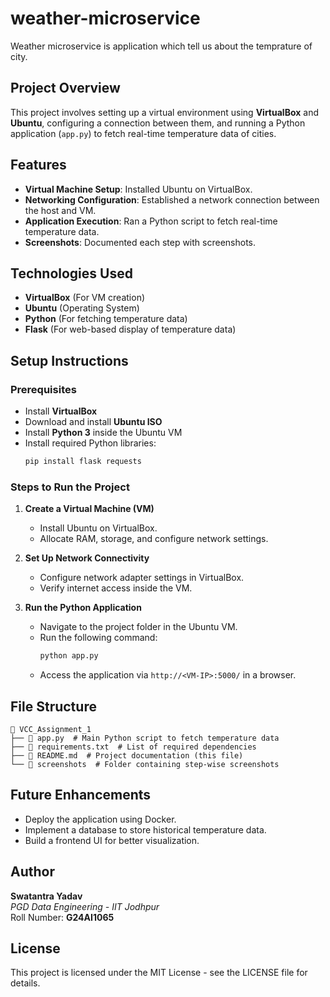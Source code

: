 # weather-microservice
Weather microservice is application which tell us about the temprature of city.

## Project Overview
This project involves setting up a virtual environment using **VirtualBox** and **Ubuntu**, configuring a connection between them, and running a Python application (`app.py`) to fetch real-time temperature data of cities.

## Features
- **Virtual Machine Setup**: Installed Ubuntu on VirtualBox.
- **Networking Configuration**: Established a network connection between the host and VM.
- **Application Execution**: Ran a Python script to fetch real-time temperature data.
- **Screenshots**: Documented each step with screenshots.

## Technologies Used
- **VirtualBox** (For VM creation)
- **Ubuntu** (Operating System)
- **Python** (For fetching temperature data)
- **Flask** (For web-based display of temperature data)

## Setup Instructions

### Prerequisites
- Install **VirtualBox**
- Download and install **Ubuntu ISO**
- Install **Python 3** inside the Ubuntu VM
- Install required Python libraries:
  ```sh
  pip install flask requests
  ```

### Steps to Run the Project
1. **Create a Virtual Machine (VM)**
   - Install Ubuntu on VirtualBox.
   - Allocate RAM, storage, and configure network settings.

2. **Set Up Network Connectivity**
   - Configure network adapter settings in VirtualBox.
   - Verify internet access inside the VM.

3. **Run the Python Application**
   - Navigate to the project folder in the Ubuntu VM.
   - Run the following command:
     ```sh
     python app.py
     ```
   - Access the application via `http://<VM-IP>:5000/` in a browser.

## File Structure
```
📂 VCC_Assignment_1
├── 📄 app.py  # Main Python script to fetch temperature data
├── 📄 requirements.txt  # List of required dependencies
├── 📄 README.md  # Project documentation (this file)
└── 📂 screenshots  # Folder containing step-wise screenshots
```

## Future Enhancements
- Deploy the application using Docker.
- Implement a database to store historical temperature data.
- Build a frontend UI for better visualization.

## Author
**Swatantra Yadav**  
*PGD Data Engineering - IIT Jodhpur*  
Roll Number: **G24AI1065**

## License
This project is licensed under the MIT License - see the LICENSE file for details.
